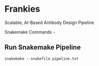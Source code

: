 # Frankies
Scalable, AI-Based Antibody Design Pipeline 


Snakemake Commands -

## Run Snakemake Pipeline

```snakemake --snakefile pipeline.txt```
